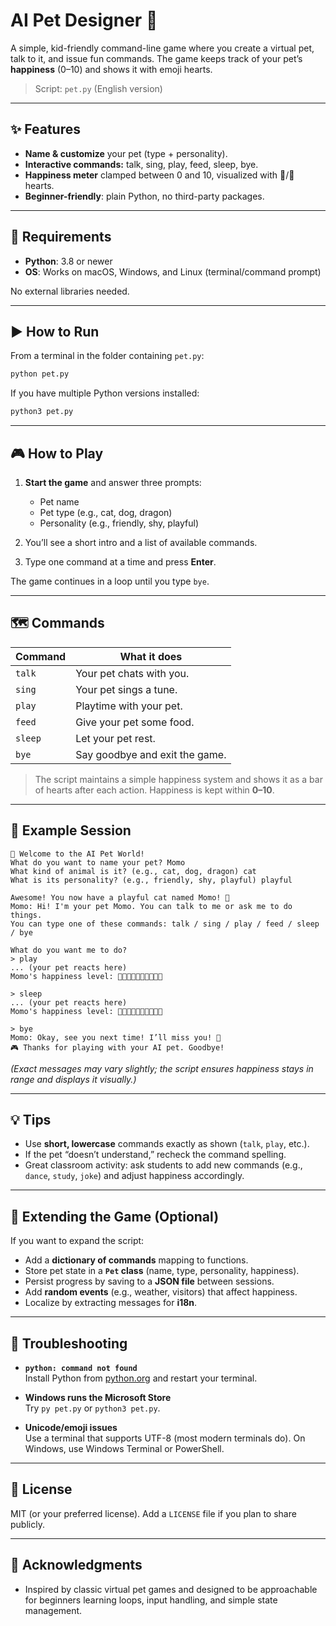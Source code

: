 # AI Pet Designer 🐾

A simple, kid-friendly command-line game where you create a virtual pet, talk to it, and issue fun commands. The game keeps track of your pet’s **happiness** (0–10) and shows it with emoji hearts.

> Script: `pet.py` (English version)

---

## ✨ Features

- **Name & customize** your pet (type + personality).
- **Interactive commands:** talk, sing, play, feed, sleep, bye.
- **Happiness meter** clamped between 0 and 10, visualized with 💖/🤍 hearts.
- **Beginner-friendly**: plain Python, no third-party packages.

---

## 🧰 Requirements

- **Python**: 3.8 or newer  
- **OS**: Works on macOS, Windows, and Linux (terminal/command prompt)

No external libraries needed.

---

## ▶️ How to Run

From a terminal in the folder containing `pet.py`:

```bash
python pet.py
```

If you have multiple Python versions installed:

```bash
python3 pet.py
```

---

## 🎮 How to Play

1. **Start the game** and answer three prompts:
   - Pet name
   - Pet type (e.g., cat, dog, dragon)
   - Personality (e.g., friendly, shy, playful)

2. You’ll see a short intro and a list of available commands.  
3. Type one command at a time and press **Enter**.

The game continues in a loop until you type `bye`.

---

## 🗺️ Commands

| Command | What it does |
|---|---|
| `talk` | Your pet chats with you. |
| `sing` | Your pet sings a tune. |
| `play` | Playtime with your pet. |
| `feed` | Give your pet some food. |
| `sleep` | Let your pet rest. |
| `bye` | Say goodbye and exit the game. |

> The script maintains a simple happiness system and shows it as a bar of hearts after each action. Happiness is kept within **0–10**.

---

## 📸 Example Session

```
💾 Welcome to the AI Pet World!
What do you want to name your pet? Momo
What kind of animal is it? (e.g., cat, dog, dragon) cat
What is its personality? (e.g., friendly, shy, playful) playful

Awesome! You now have a playful cat named Momo! 💾
Momo: Hi! I'm your pet Momo. You can talk to me or ask me to do things.
You can type one of these commands: talk / sing / play / feed / sleep / bye

What do you want me to do?
> play
... (your pet reacts here)
Momo's happiness level: 💖💖💖💖💖💖🤍🤍🤍🤍

> sleep
... (your pet reacts here)
Momo's happiness level: 💖💖💖💖💖🤍🤍🤍🤍🤍

> bye
Momo: Okay, see you next time! I’ll miss you! 💾
🎮 Thanks for playing with your AI pet. Goodbye!
```

*(Exact messages may vary slightly; the script ensures happiness stays in range and displays it visually.)*

---

## 💡 Tips

- Use **short, lowercase** commands exactly as shown (`talk`, `play`, etc.).
- If the pet “doesn’t understand,” recheck the command spelling.
- Great classroom activity: ask students to add new commands (e.g., `dance`, `study`, `joke`) and adjust happiness accordingly.

---

## 🥪 Extending the Game (Optional)

If you want to expand the script:

- Add a **dictionary of commands** mapping to functions.
- Store pet state in a **`Pet` class** (name, type, personality, happiness).
- Persist progress by saving to a **JSON file** between sessions.
- Add **random events** (e.g., weather, visitors) that affect happiness.
- Localize by extracting messages for **i18n**.

---

## 🐍 Troubleshooting

- **`python: command not found`**  
  Install Python from [python.org](https://www.python.org/) and restart your terminal.

- **Windows runs the Microsoft Store**  
  Try `py pet.py` or `python3 pet.py`.

- **Unicode/emoji issues**  
  Use a terminal that supports UTF-8 (most modern terminals do). On Windows, use Windows Terminal or PowerShell.

---

## 📄 License

MIT (or your preferred license). Add a `LICENSE` file if you plan to share publicly.

---

## 🙌 Acknowledgments

- Inspired by classic virtual pet games and designed to be approachable for beginners learning loops, input handling, and simple state management.

